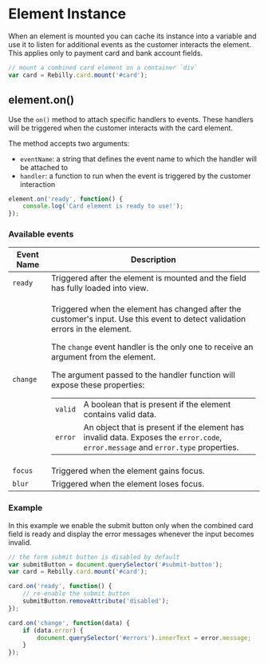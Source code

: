 # Element Instance

When an element is mounted you can cache its instance into a variable and use it to listen for additional events as the customer interacts the element. This applies only to payment card and bank account fields.

```js
// mount a combined card element on a container `div`
var card = Rebilly.card.mount('#card');
```


## element.on()

Use the `on()` method to attach specific handlers to events. These handlers will be triggered when the customer interacts with the card element.

The method accepts two arguments:
- `eventName`: a string that defines the event name to which the handler will be attached to
- `handler`: a function to run when the event is triggered by the customer interaction


```js
element.on('ready', function() {
    console.log('Card element is ready to use!');
});
``` 

### Available events   

<table>
    <thead>
        <tr>
            <th>Event Name</th>
            <th>Description</th>
        </tr>
    </thead>
    <tbody>
        <tr>
            <td><code>ready</code></td>
            <td>Triggered after the element is mounted and the field has fully loaded into view.</td>
        </tr>
        <tr>
            <td><code>change</code></td>
            <td>
                <p>Triggered when the element has changed after the customer's input. Use this event to detect validation errors in the element.</p>
                <p>The <code>change</code> event handler is the only one to receive an argument from the element.</p>
                <p>The argument passed to the handler function will expose these properties:</p>
                <table>
                    <tbody>
                        <tr>
                            <td><code>valid</code></td>
                            <td>A boolean that is present if the element contains valid data.</td>
                        </tr>
                        <tr>
                            <td><code>error</code></td>
                            <td>An object that is present if the element has invalid data. Exposes the <code>error.code</code>, <code>error.message</code> and <code>error.type</code> properties.</td>
                        </tr>
                    </tbody>
                </table>                
            </td>
        </tr>
        <tr>
            <td><code>focus</code></td>
            <td>Triggered when the element gains focus.</td>
        </tr>
        <tr>
            <td><code>blur</code></td>
            <td>Triggered when the element loses focus.</td>
        </tr>
    </tbody>
</table>

### Example

In this example we enable the submit button only when the combined card field is ready and display the error messages whenever the input becomes invalid.

```js
// the form submit button is disabled by default
var submitButton = document.querySelector('#submit-button');
var card = Rebilly.card.mount('#card');

card.on('ready', function() {
    // re-enable the submit button
    submitButton.removeAttribute('disabled');
});

card.on('change', function(data) {
    if (data.error) {
        document.querySelector('#errors').innerText = error.message;
    }
});
```
